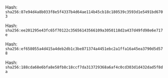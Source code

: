 Hash:
`sha256:87e94d4a8b033f8e5f4337b4d64ae114b45cb18c180539c3593d1e5491bd6703`

Hash:
`sha256:ee201295e43fc65f70122c35656143566109a3050118d2a437d49fd98e6e717e`

Hash:
`sha256:ef658055a4d415a4deb2db1c3be871374a4451ebc2a1ffa16a45ea3790d5d578`

Hash:
`sha256:188cda68e6bfa8e58fb8c18ccf7da313729368a6af4c0cd303d1d432dad5f8da`

<!--
SPDX-License-Identifier: Declaratory-Royalty  
// Hash: sha256:4e7e321196e0058367932ba58c6c14c5d038d1a8b6ff24bb25a62222ac39502f
🔒 Holmes Enforcement Model (HEM) – Declaratory Sovereign Logic  
🧠 Author: Mr. Holmes  
📜 License: Declaratory Royalty License (see LICENSE-HEM.md)  
📁 Repository: https://github.com/Gamerdudee/holmes-enforcement-model  
-->



